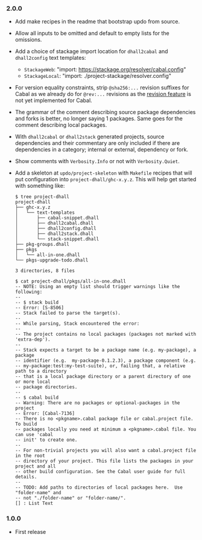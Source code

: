 ### 2.0.0
* Add make recipes in the readme that bootstrap updo from source.
* Allow all inputs to be omitted and default to empty lists for the omissions.
* Add a choice of stackage import location for `dhall2cabal` and `dhall2config`
  text templates:
    - `StackageWeb`: "import: https://stackage.org/resolver/cabal.config"
    - `StackageLocal`: "import: ./project-stackage/resolver.config"
* For version equality constraints, strip `@sha256:...` revision suffixes for
  Cabal as we already do for `@rev:...` revisions as the [revision
  feature](https://github.com/haskell/cabal/issues/7833) is not yet implemented
  for Cabal.
* The grammar of the comment describing source package dependencies and forks is
  better, no longer saying 1 packages. Same goes for the comment describing
  local packages.
* With `dhall2cabal` or `dhall2stack` generated projects, source dependencies
  and their commentary are only included if there are dependencies in a
  category; internal or external, dependency or fork.
* Show comments with `Verbosity.Info` or not with `Verbosity.Quiet`.
* Add a skeleton at `updo/project-skeleton` with `Makefile` recipes that will
  put configuration into `project-dhall/ghc-x.y.z`. This will help get started
  with something like:

  ```
  $ tree project-dhall
  project-dhall
  ├── ghc-x.y.z
  │   └── text-templates
  │       ├── cabal-snippet.dhall
  │       ├── dhall2cabal.dhall
  │       ├── dhall2config.dhall
  │       ├── dhall2stack.dhall
  │       └── stack-snippet.dhall
  ├── pkg-groups.dhall
  ├── pkgs
  │   └── all-in-one.dhall
  └── pkgs-upgrade-todo.dhall

  3 directories, 8 files

  $ cat project-dhall/pkgs/all-in-one.dhall 
  -- NOTE: Using an empty list should trigger warnings like the following:
  --
  -- $ stack build
  -- Error: [S-8506]
  -- Stack failed to parse the target(s).
  --
  -- While parsing, Stack encountered the error:
  --
  -- The project contains no local packages (packages not marked with 'extra-dep').
  --
  -- Stack expects a target to be a package name (e.g. my-package), a package
  -- identifier (e.g.  my-package-0.1.2.3), a package component (e.g.
  -- my-package:test:my-test-suite), or, failing that, a relative path to a directory
  -- that is a local package directory or a parent directory of one or more local
  -- package directories.
  --
  -- $ cabal build
  -- Warning: There are no packages or optional-packages in the project
  -- Error: [Cabal-7136]
  -- There is no <pkgname>.cabal package file or cabal.project file. To build
  -- packages locally you need at minimum a <pkgname>.cabal file. You can use 'cabal
  -- init' to create one.
  -- 
  -- For non-trivial projects you will also want a cabal.project file in the root
  -- directory of your project. This file lists the packages in your project and all
  -- other build configuration. See the Cabal user guide for full details.
  --
  -- TODO: Add paths to directories of local packages here.  Use "folder-name" and
  -- not "./folder-name" or "folder-name/".
  [] : List Text
  ```

### 1.0.0
* First release